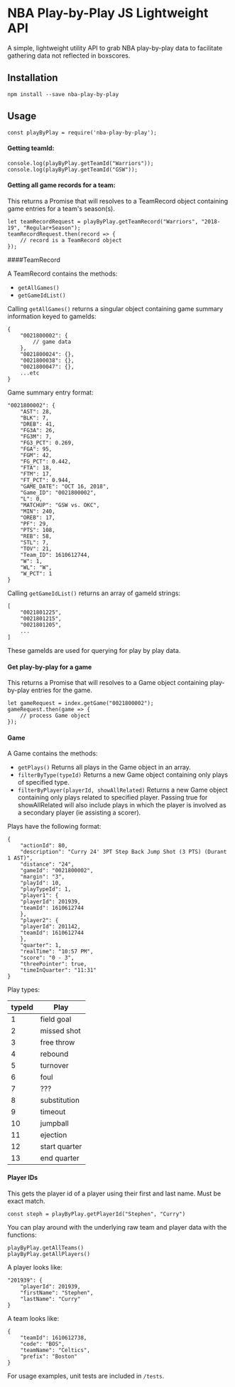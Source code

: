 # NBA Play-by-Play JS Lightweight API

A simple, lightweight utility API to grab NBA play-by-play data to facilitate gathering data not reflected in boxscores.

## Installation

```
npm install --save nba-play-by-play
```

## Usage

```
const playByPlay = require('nba-play-by-play');
```

#### Getting teamId:

```
console.log(playByPlay.getTeamId("Warriors"));
console.log(playByPlay.getTeamId("GSW"));
```

#### Getting all game records for a team:

This returns a Promise that will resolves to a TeamRecord object containing game entries for a team's season(s).

```
let teamRecordRequest = playByPlay.getTeamRecord("Warriors", "2018-19", "Regular+Season");
teamRecordRequest.then(record => {
    // record is a TeamRecord object
});
```

####TeamRecord

A TeamRecord contains the methods:
- `getAllGames()`
- `getGameIdList()`

Calling `getAllGames()` returns a singular object containing game summary information keyed to gameIds:
```
{
    "0021800002": {
        // game data
    },
    "0021800024": {},
    "0021800038": {},
    "0021800047": {}, 
    ...etc
}
```

Game summary entry format:

```
"0021800002": {
    "AST": 28,
    "BLK": 7,
    "DREB": 41,
    "FG3A": 26,
    "FG3M": 7,
    "FG3_PCT": 0.269,
    "FGA": 95,
    "FGM": 42,
    "FG_PCT": 0.442,
    "FTA": 18,
    "FTM": 17,
    "FT_PCT": 0.944,
    "GAME_DATE": "OCT 16, 2018",
    "Game_ID": "0021800002",
    "L": 0,
    "MATCHUP": "GSW vs. OKC",
    "MIN": 240,
    "OREB": 17,
    "PF": 29,
    "PTS": 108,
    "REB": 58,
    "STL": 7,
    "TOV": 21,
    "Team_ID": 1610612744,
    "W": 1,
    "WL": "W",
    "W_PCT": 1
}
```

Calling `getGameIdList()` returns an array of gameId strings:

```
[
    "0021801225",
    "0021801215",
    "0021801205",
    ...
]
```

These gameIds are used for querying for play by play data.

#### Get play-by-play for a game

This returns a Promise that will resolves to a Game object containing play-by-play entries for the game.

```
let gameRequest = index.getGame("0021800002");
gameRequest.then(game => {
    // process Game object
});
```

#### Game

A Game contains the methods:
- `getPlays()` Returns all plays in the Game object in an array.
- `filterByType(typeId)` Returns a new Game object containing only plays of specified type.
- `filterByPlayer(playerId, showAllRelated)` Returns a new Game object containing only plays related to specified player. Passing true for showAllRelated will also include plays in which the player is involved as a secondary player (ie assisting a scorer).

Plays have the following format:

```
{
    "actionId": 80,
    "description": "Curry 24' 3PT Step Back Jump Shot (3 PTS) (Durant 1 AST)",
    "distance": "24",
    "gameId": "0021800002",
    "margin": "3",
    "playId": 10,
    "playTypeId": 1,
    "player1": {
    "playerId": 201939,
    "teamId": 1610612744
    },
    "player2": {
    "playerId": 201142,
    "teamId": 1610612744
    },
    "quarter": 1,
    "realTime": "10:57 PM",
    "score": "0 - 3",
    "threePointer": true,
    "timeInQuarter": "11:31"
}
```

Play types:

| typeId  | Play     |
|----|---------------|
| 1  | field goal    |
| 2  | missed shot   |
| 3  | free throw    |
| 4  | rebound       |
| 5  | turnover      |
| 6  | foul          |
| 7  | ???           |
| 8  | substitution  |
| 9  | timeout       |
| 10 | jumpball      |
| 11 | ejection      |
| 12 | start quarter |
| 13 | end quarter   |

#### Player IDs

This gets the player id of a player using their first and last name. Must be exact match.

```
const steph = playByPlay.getPlayerId("Stephen", "Curry")
```

You can play around with the underlying raw team and player data with the functions:

```
playByPlay.getAllTeams()
playByPlay.getAllPlayers()
```

A player looks like:

```
"201939": {
    "playerId": 201939,
    "firstName": "Stephen",
    "lastName": "Curry"
}
```

A team looks like:

```
{
    "teamId": 1610612738,
    "code": "BOS",
    "teamName": "Celtics",
    "prefix": "Boston"
}
```

For usage examples, unit tests are included in `/tests`.